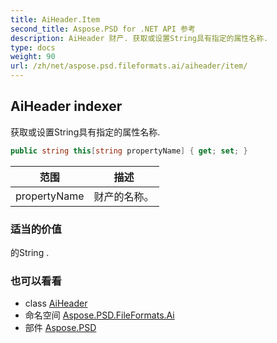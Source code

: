 ```yaml
---
title: AiHeader.Item
second_title: Aspose.PSD for .NET API 参考
description: AiHeader 财产. 获取或设置String具有指定的属性名称.
type: docs
weight: 90
url: /zh/net/aspose.psd.fileformats.ai/aiheader/item/
---
```

## AiHeader indexer

获取或设置String具有指定的属性名称.

```csharp
public string this[string propertyName] { get; set; }
```

| 范围 | 描述 |
| --- | --- |
| propertyName | 财产的名称。 |

### 适当的价值

的String .

### 也可以看看

* class [AiHeader](../)
* 命名空间 [Aspose.PSD.FileFormats.Ai](../../aiheader/)
* 部件 [Aspose.PSD](../../../)



